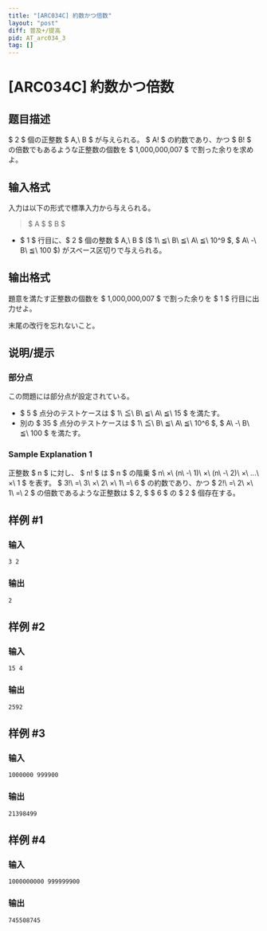 ```yaml
---
title: "[ARC034C] 約数かつ倍数"
layout: "post"
diff: 普及+/提高
pid: AT_arc034_3
tag: []
---
```


# [ARC034C] 約数かつ倍数

## 题目描述

[problemUrl]: https://atcoder.jp/contests/arc034/tasks/arc034_3

$ 2 $ 個の正整数 $ A,\ B $ が与えられる。 $ A! $ の約数であり、かつ $ B! $ の倍数でもあるような正整数の個数を $ 1,000,000,007 $ で割った余りを求めよ。

## 输入格式

入力は以下の形式で標準入力から与えられる。

> $ A $ $ B $

- $ 1 $ 行目に、$ 2 $ 個の整数 $ A,\ B $ ($ 1\ ≦\ B\ ≦\ A\ ≦\ 10^9 $, $ A\ -\ B\ ≦\ 100 $) がスペース区切りで与えられる。

## 输出格式

題意を満たす正整数の個数を $ 1,000,000,007 $ で割った余りを $ 1 $ 行目に出力せよ。

末尾の改行を忘れないこと。

## 说明/提示

### 部分点

この問題には部分点が設定されている。

- $ 5 $ 点分のテストケースは $ 1\ ≦\ B\ ≦\ A\ ≦\ 15 $ を満たす。
- 別の $ 35 $ 点分のテストケースは $ 1\ ≦\ B\ ≦\ A\ ≦\ 10^6 $, $ A\ -\ B\ ≦\ 100 $ を満たす。

### Sample Explanation 1

正整数 $ n $ に対し、 $ n! $ は $ n $ の階乗 $ n\ ×\ (n\ -\ 1)\ ×\ (n\ -\ 2)\ ×\ ...\ ×\ 1 $ を表す。 $ 3!\ =\ 3\ ×\ 2\ ×\ 1\ =\ 6 $ の約数であり、かつ $ 2!\ =\ 2\ ×\ 1\ =\ 2 $ の倍数であるような正整数は $ 2, $ $ 6 $ の $ 2 $ 個存在する。

## 样例 #1

### 输入

```
3 2
```

### 输出

```
2
```

## 样例 #2

### 输入

```
15 4
```

### 输出

```
2592
```

## 样例 #3

### 输入

```
1000000 999900
```

### 输出

```
21398499
```

## 样例 #4

### 输入

```
1000000000 999999900
```

### 输出

```
745508745
```

